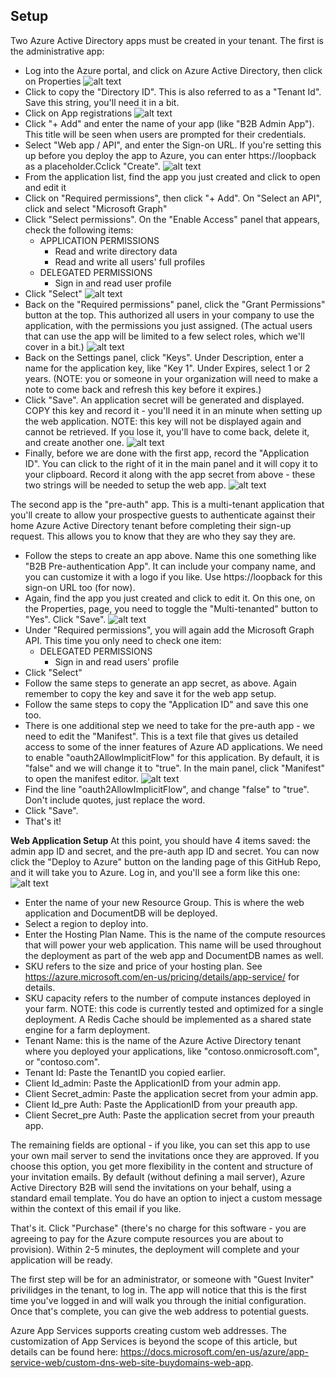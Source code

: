 ## Setup

Two Azure Active Directory apps must be created in your tenant. The first is the administrative app:

* Log into the Azure portal, and click on Azure Active Directory, then click on Properties
 ![alt text][App1a]
* Click to copy the "Directory ID". This is also referred to as a "Tenant Id". Save this string, you'll need it in a bit.
* Click on App registrations
 ![alt text][App1]
* Click "+ Add" and enter the name of your app (like "B2B Admin App"). This title will be seen when users are prompted for their credentials.
* Select "Web app / API", and enter the Sign-on URL. If you're setting this up before you deploy the app to Azure, you can enter https://loopback as a placeholder.Cclick "Create".
  ![alt text][App2]
* From the application list, find the app you just created and click to open and edit it
* Click on "Required permissions", then click "+ Add". On "Select an API", click and select "Microsoft Graph"
* Click "Select permissions". On the "Enable Access" panel that appears, check the following items:
  * APPLICATION PERMISSIONS
    * Read and write directory data
    * Read and write all users' full profiles
  * DELEGATED PERMISSIONS
    * Sign in and read user profile
* Click "Select"
  ![alt text][App3]
* Back on the "Required permissions" panel, click the "Grant Permissions" button at the top. This authorized all users in your company to use the application, with the permissions you just assigned. (The actual users that can use the app will be limited to a few select roles, which we'll cover in a bit.)
  ![alt text][App3a]
* Back on the Settings panel, click "Keys". Under Description, enter a name for the application key, like "Key 1". Under Expires, select 1 or 2 years. (NOTE: you or someone in your organization will need to make a note to come back and refresh this key before it expires.)
* Click "Save". An application secret will be generated and displayed. COPY this key and record it - you'll need it in an minute when setting up the web application. NOTE: this key will not be displayed again and cannot be retrieved. If you lose it, you'll have to come back, delete it, and create another one.
  ![alt text][App4]
 * Finally, before we are done with the first app, record the "Application ID". You can click to the right of it in the main panel and it will copy it to your clipboard. Record it along with the app secret from above - these two strings will be needed to setup the web app.
  ![alt text][App5]

  The second app is the "pre-auth" app. This is a multi-tenant application that you'll create to allow your prospective guests to authenticate against their home Azure Active Directory tenant before completing their sign-up request. This allows you to know that they are who they say they are.
  * Follow the steps to create an app above. Name this one something like "B2B Pre-authentication App". It can include your company name, and you can customize it with a logo if you like. Use https://loopback for this sign-on URL too (for now).
  * Again, find the app you just created and click to edit it. On this one, on the Properties, page, you need to toggle the "Multi-tenanted" button to "Yes". Click "Save".
  ![alt text][App6]
  * Under "Required permissions", you will again add the Microsoft Graph API. This time you only need to check one item:
    * DELEGATED PERMISSIONS
      * Sign in and read users' profile
  * Click "Select"
  * Follow the same steps to generate an app secret, as above. Again remember to copy the key and save it for the web app setup.
  * Follow the same steps to copy the "Application ID" and save this one too.
  * There is one additional step we need to take for the pre-auth app - we need to edit the "Manifest". This is a text file that gives us detailed access to some of the inner features of Azure AD applications. We need to enable "oauth2AllowImplicitFlow" for this application. By default, it is "false" and we will change it to "true".
    In the main panel, click "Manifest" to open the manifest editor.
  ![alt text][Manifest]
  * Find the line "oauth2AllowImplicitFlow", and change "false" to "true". Don't include quotes, just replace the word.
  * Click "Save".
  * That's it!

__Web Application Setup__
At this point, you should have 4 items saved: the admin app ID and secret, and the pre-auth app ID and secret. You can now click the "Deploy to Azure" button on the landing page of this GitHub Repo, and it will take you to Azure. Log in, and you'll see a form like this one:
  ![alt text][ARMDeploy]
  * Enter the name of your new Resource Group. This is where the web application and DocumentDB will be deployed.
  * Select a region to deploy into.
  * Enter the Hosting Plan Name. This is the name of the compute resources that will power your web application. This name will be used throughout the deployment as part of the web app and DocumentDB names as well.
  * SKU refers to the size and price of your hosting plan. See https://azure.microsoft.com/en-us/pricing/details/app-service/ for details.
  * SKU capacity refers to the number of compute instances deployed in your farm. NOTE: this code is currently tested and optimized for a single deployment. A Redis Cache should be implemented as a shared state engine for a farm deployment.
  * Tenant Name: this is the name of the Azure Active Directory tenant where you deployed your applications, like "contoso.onmicrosoft.com", or "contoso.com".
  * Tenant Id: Paste the TenantID you copied earlier.
  * Client Id_admin: Paste the ApplicationID from your admin app.
  * Client Secret_admin: Paste the application secret from your admin app.
  * Client Id_pre Auth: Paste the ApplicationID from your preauth app.
  * Client Secret_pre Auth: Paste the application secret from your preauth app.

The remaining fields are optional - if you like, you can set this app to use your own mail server to send the invitations once they are approved. If you choose this option, you get more flexibility in the content and structure of your invitation emails. By default (without defining a mail server), Azure Active Directory B2B will send the invitations on your behalf, using a standard email template. You do have an option to inject a custom message within the context of this email if you like.

That's it. Click "Purchase" (there's no charge for this software - you are agreeing to pay for the Azure compute resources you are about to provision). Within 2-5 minutes, the deployment will complete and your application will be ready.

The first step will be for an administrator, or someone with "Guest Inviter" privilidges in the tenant, to log in. The app will notice that this is the first time you've logged in and will walk you through the initial configuration. Once that's complete, you can give the web address to potential guests.

Azure App Services supports creating custom web addresses. The customization of App Services is beyond the scope of this article, but details can be found here: https://docs.microsoft.com/en-us/azure/app-service-web/custom-dns-web-site-buydomains-web-app. 


[App1]: ./DocImages/App1.png "Open Azure AD Application Panel"
[App1a]: ./DocImages/App1a.png "Copy tenant id"
[App2]: ./DocImages/App2.png "Create Application"
[App3]: ./DocImages/App3.png "Add API access"
[App3a]: ./DocImages/App3a.png "Grant permissions"
[App4]: ./DocImages/App4.png "Generate app secret"
[App5]: ./DocImages/App5.png "Copy app id"
[App6]: ./DocImages/App6.png "Set to multi-tenant"
[Manifest]: ./DocImages/Manifest.png "Editing the manifest"
[ARMDeploy]: ./DocImages/ARMDeploy.png "ARM Deployment form in Azure"
